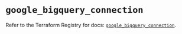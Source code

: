 # `google_bigquery_connection`

Refer to the Terraform Registry for docs: [`google_bigquery_connection`](https://registry.terraform.io/providers/hashicorp/google-beta/5.20.0/docs/resources/google_bigquery_connection).
